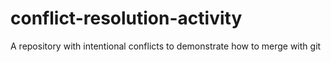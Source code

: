 # conflict-resolution-activity
A repository with intentional conflicts to demonstrate how to merge with git
